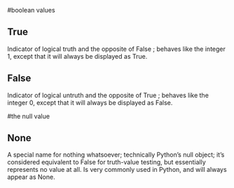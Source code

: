 #boolean values

## True
Indicator of logical truth and the opposite of False ; behaves like the integer 1, except that it will always be displayed as True.

## False
Indicator of logical untruth and the opposite of True ; behaves like the integer 0, except that it will always be displayed as False.


#the null value

## None
A special name for nothing whatsoever; technically Python’s null object; it’s considered equivalent to False for truth-value testing, but essentially represents no value at all. Is very commonly used in Python, and will always appear as None.


